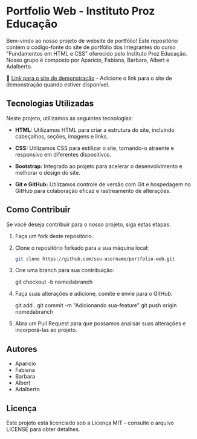 # Portfolio Web - Instituto Proz Educação

Bem-vindo ao nosso projeto de website de portfólio! Este repositório contém o código-fonte do site de portfólio dos integrantes do curso "Fundamentos em HTML e CSS" oferecido pelo Instituto Proz Educação. Nosso grupo é composto por Aparicio, Fabiana, Barbara, Albert e Adalberto.

🚀 [Link para o site de demonstração](#) - Adicione o link para o site de demonstração quando estiver disponível.

## Tecnologias Utilizadas

Neste projeto, utilizamos as seguintes tecnologias:

- **HTML:** Utilizamos HTML para criar a estrutura do site, incluindo cabeçalhos, seções, imagens e links.

- **CSS:** Utilizamos CSS para estilizar o site, tornando-o atraente e responsivo em diferentes dispositivos.

- **Bootstrap:** Integrado ao projeto para acelerar o desenvolvimento e melhorar o design do site.

- **Git e GitHub:** Utilizamos controle de versão com Git e hospedagem no GitHub para colaboração eficaz e rastreamento de alterações.

## Como Contribuir

Se você deseja contribuir para o nosso projeto, siga estas etapas:

1. Faça um fork deste repositório.

2. Clone o repositório forkado para a sua máquina local:

   ```bash
   git clone https://github.com/seu-username/portfolio-web.git

3. Crie uma branch para sua contribuição:

    git checkout -b nomedabranch

4. Faça suas alterações e adicione, comite e envie para o GitHub:

    git add .
    git commit -m "Adicionando sua-feature"
    git push origin nomedabranch

5. Abra um Pull Request para que possamos analisar suas alterações e incorporá-las ao projeto.

## Autores
- Aparicio
- Fabiana
- Barbara
- Albert
- Adalberto

## Licença
Este projeto está licenciado sob a Licença MIT - consulte o arquivo LICENSE para obter detalhes.




